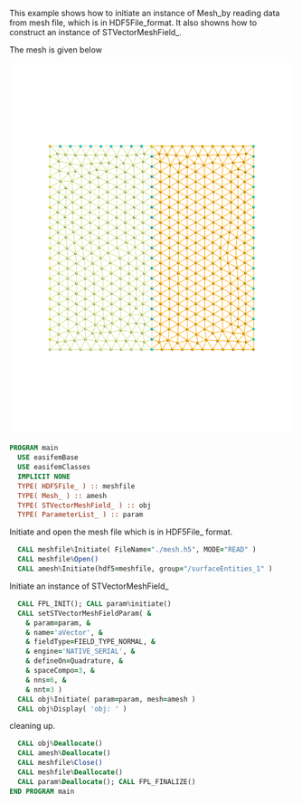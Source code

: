This example shows how to initiate an instance of Mesh_by reading data from mesh file, which is in HDF5File_format. It also showns how to construct an instance of STVectorMeshField_.

The mesh is given below

![](./figures/mesh.png)

``` fortran
PROGRAM main
  USE easifemBase
  USE easifemClasses
  IMPLICIT NONE
  TYPE( HDF5File_ ) :: meshfile
  TYPE( Mesh_ ) :: amesh
  TYPE( STVectorMeshField_ ) :: obj
  TYPE( ParameterList_ ) :: param
```

Initiate and open the mesh file which is in HDF5File_ format.

```fortran
  CALL meshfile%Initiate( FileName="./mesh.h5", MODE="READ" )
  CALL meshfile%Open()
  CALL amesh%Initiate(hdf5=meshfile, group="/surfaceEntities_1" )
```

Initiate an instance of STVectorMeshField_

```fortran
  CALL FPL_INIT(); CALL param%initiate()
  CALL setSTVectorMeshFieldParam( &
    & param=param, &
    & name='aVector', &
    & fieldType=FIELD_TYPE_NORMAL, &
    & engine='NATIVE_SERIAL', &
    & defineOn=Quadrature, &
    & spaceCompo=3, &
    & nns=6, &
    & nnt=3 )
  CALL obj%Initiate( param=param, mesh=amesh )
  CALL obj%Display( 'obj: ' )
```

cleaning up.

```fortran
  CALL obj%Deallocate()
  CALL amesh%Deallocate()
  CALL meshfile%Close()
  CALL meshfile%Deallocate()
  CALL param%Deallocate(); CALL FPL_FINALIZE()
END PROGRAM main
```
